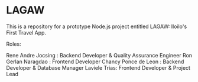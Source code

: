 # LAGAW

This is a repository for a prototype Node.js project entitled LAGAW: Iloilo's First Travel App.

Roles:

Rene Andre Jocsing : Backend Developer & Quality Assurance Engineer
Ron Gerlan Naragdao : Frontend Developer
Chancy Ponce de Leon : Backend Developer & Database Manager
Laviele Trias: Frontend Developer & Project Lead
